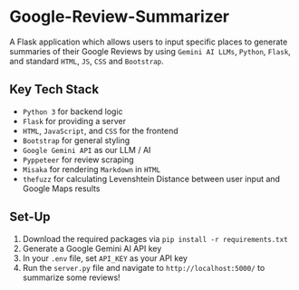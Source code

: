# Google-Review-Summarizer

A Flask application which allows users to input specific places to generate summaries of their Google Reviews by using `Gemini AI LLMs`, `Python`, `Flask`, and standard `HTML`, `JS`, `CSS` and `Bootstrap`.

## Key Tech Stack

- `Python 3` for backend logic
- `Flask` for providing a server
- `HTML`, `JavaScript`, and `CSS` for the frontend
- `Bootstrap` for general styling
- `Google Gemini API` as our LLM / AI
- `Pyppeteer` for review scraping
- `Misaka` for rendering `Markdown` in `HTML`
- `thefuzz` for calculating Levenshtein Distance between user input and Google Maps results

## Set-Up

1. Download the required packages via `pip install -r requirements.txt`
2. Generate a Google Gemini AI API key
3. In your `.env` file, set `API_KEY` as your API key
4. Run the `server.py` file and navigate to `http://localhost:5000/` to summarize some reviews!
